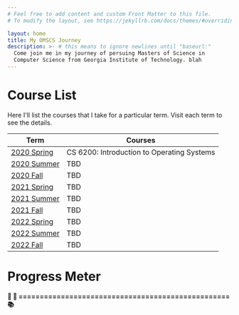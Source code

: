 ```yaml
---
# Feel free to add content and custom Front Matter to this file.
# To modify the layout, see https://jekyllrb.com/docs/themes/#overriding-theme-defaults

layout: home
title: My OMSCS Journey
description: >- # this means to ignore newlines until "baseurl:"
  Come join me in my journey of persuing Masters of Science in 
  Computer Science from Georgia Institute of Technology. blah
---
```

# Course List
Here I'll list the courses that I take for a particular term. Visit each term to see the details.

Term | Courses
---|---
[2020 Spring](2020/spring)|CS 6200: Introduction to Operating Systems
[2020 Summer](2020/summer)| TBD
[2020 Fall](2020/fall)| TBD
[2021 Spring](2021/spring)| TBD
[2021 Summer](2021/summer)| TBD
[2021 Fall](2021/fall)| TBD
[2022 Spring](2022/spring)| TBD
[2022 Summer](2022/summer)| TBD
[2022 Fall](2022/fall)| TBD

# Progress Meter

**:house_with_garden: :man: ================================================== :books:**